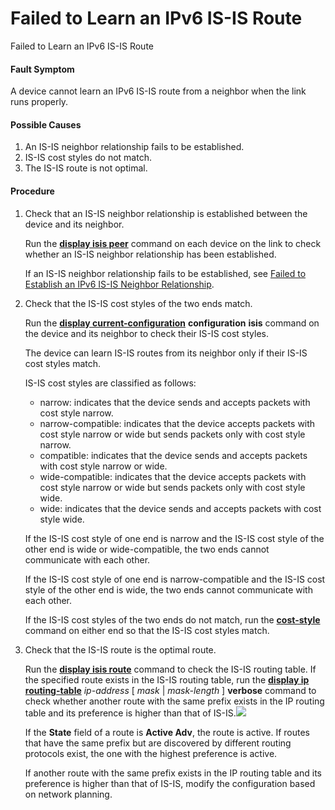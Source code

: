 Failed to Learn an IPv6 IS-IS Route
===================================

Failed to Learn an IPv6 IS-IS Route

#### Fault Symptom

A device cannot learn an IPv6 IS-IS route from a neighbor when the link runs properly.


#### Possible Causes

1. An IS-IS neighbor relationship fails to be established.
2. IS-IS cost styles do not match.
3. The IS-IS route is not optimal.

#### Procedure

1. Check that an IS-IS neighbor relationship is established between the device and its neighbor.
   
   
   
   Run the [**display isis peer**](cmdqueryname=display+isis+peer) command on each device on the link to check whether an IS-IS neighbor relationship has been established.
   
   If an IS-IS neighbor relationship fails to be established, see [Failed to Establish an IPv6 IS-IS Neighbor Relationship](vrp_isis_ipv6_cfg_0084.html).
2. Check that the IS-IS cost styles of the two ends match.
   
   
   
   Run the [**display current-configuration**](cmdqueryname=display+current-configuration) **configuration** **isis** command on the device and its neighbor to check their IS-IS cost styles.
   
   The device can learn IS-IS routes from its neighbor only if their IS-IS cost styles match.
   
   IS-IS cost styles are classified as follows:
   * narrow: indicates that the device sends and accepts packets with cost style narrow.
   * narrow-compatible: indicates that the device accepts packets with cost style narrow or wide but sends packets only with cost style narrow.
   * compatible: indicates that the device sends and accepts packets with cost style narrow or wide.
   * wide-compatible: indicates that the device accepts packets with cost style narrow or wide but sends packets only with cost style wide.
   * wide: indicates that the device sends and accepts packets with cost style wide.
   
   If the IS-IS cost style of one end is narrow and the IS-IS cost style of the other end is wide or wide-compatible, the two ends cannot communicate with each other.
   
   If the IS-IS cost style of one end is narrow-compatible and the IS-IS cost style of the other end is wide, the two ends cannot communicate with each other.
   
   If the IS-IS cost styles of the two ends do not match, run the [**cost-style**](cmdqueryname=cost-style) command on either end so that the IS-IS cost styles match.
3. Check that the IS-IS route is the optimal route.
   
   Run the [**display isis route**](cmdqueryname=display+isis+route) command to check the IS-IS routing table. If the specified route exists in the IS-IS routing table, run the [**display ip routing-table**](cmdqueryname=display+ip+routing-table) *ip-address* [ *mask* | *mask-length* ] **verbose** command to check whether another route with the same prefix exists in the IP routing table and its preference is higher than that of IS-IS.![](public_sys-resources/note_3.0-en-us.png) 
   
   If the **State** field of a route is **Active Adv**, the route is active. If routes that have the same prefix but are discovered by different routing protocols exist, the one with the highest preference is active.
   
   
   If another route with the same prefix exists in the IP routing table and its preference is higher than that of IS-IS, modify the configuration based on network planning.